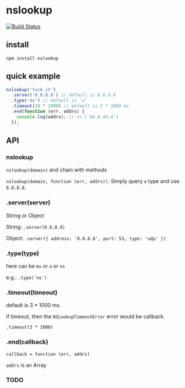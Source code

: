 # nslookup

[![Build Status](https://travis-ci.org/alsotang/nslookup.svg?branch=master)](https://travis-ci.org/alsotang/nslookup)

## install

`npm install nslookup`

## quick example

```js
nslookup('fxck.it')
  .server('8.8.8.8') // default is 8.8.8.8
  .type('mx') // default is 'a'
  .timeout(10 * 1000) // default is 3 * 1000 ms
  .end(function (err, addrs) {
    console.log(addrs); // => ['66.6.44.4']
  });
```

## API

### nslookup

`nslookup(domain)` and chain with methods

`nslookup(domain, function (err, addrs))`. Simply query `a` type and use `8.8.8.8`.

### .server(server)

String or Object

String: `.server(8.8.8.8)`

Object: `.server({ address: '8.8.8.8', port: 53, type: 'udp' })`

### .type(type)

here can be `mx` or `a` or `ns`

e.g.: `.type('ns')`

### .timeout(timeout)

default is 3 * 1000 ms.

if timeout, then the `NSLookupTimeoutError` error would be callback.

`.timeout(3 * 1000)`

### .end(callback)

`callback = function (err, addrs)`

`addrs` is an Array

### TODO
